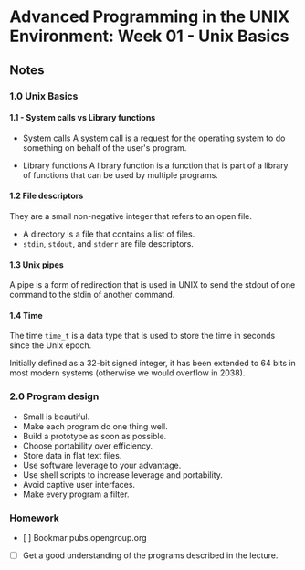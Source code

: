 # Advanced Programming in the UNIX Environment: Week 01 - Unix Basics

## Notes
### 1.0 Unix Basics
#### 1.1 - System calls vs Library functions
- System calls
A system call is a request for the operating system to do something on behalf of the user's program.

- Library functions
A library function is a function that is part of a library of functions that can be used by multiple programs.

#### 1.2 File descriptors
They are a small non-negative integer that refers to an open file.

- A directory is a file that contains a list of files.
- `stdin`, `stdout`, and `stderr` are file descriptors.

#### 1.3 Unix pipes
A pipe is a form of redirection that is used in UNIX to send the stdout of one command to the stdin of another command.

#### 1.4 Time
The time `time_t` is a data type that is used to store the time in seconds since the Unix epoch.

Initially defined as a 32-bit signed integer, it has been extended to 64 bits in most modern systems (otherwise we would overflow in 2038).

### 2.0 Program design
- Small is beautiful.
- Make each program do one thing well.
- Build a prototype as soon as possible.
- Choose portability over efficiency.
- Store data in flat text files.
- Use software leverage to your advantage.
- Use shell scripts to increase leverage and portability.
- Avoid captive user interfaces.
- Make every program a filter.

### Homework
- [ ] Bookmar pubs.opengroup.org
- [ ] Get a good understanding of the programs described in the lecture.
